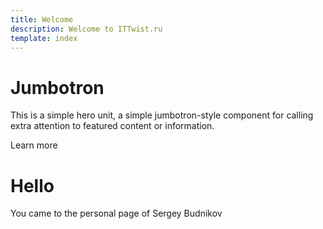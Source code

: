```yaml
---
title: Welcome  
description: Welcome to ITTwist.ru 
template: index  
---
```

<div class="jumbotron">
  <h1>Jumbotron</h1>
  <p>This is a simple hero unit, a simple jumbotron-style component for calling extra attention to featured content or information.</p>
  <p><a class="btn btn-primary btn-lg">Learn more</a></p>
</div>
<div class="col-lg-8 col-md-7 col-sm-6">
    <h1>Hello</h1>
<p class="lead">You came to the personal page of Sergey Budnikov</p>
</div>

